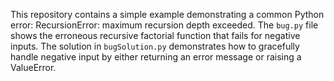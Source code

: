 This repository contains a simple example demonstrating a common Python error: RecursionError: maximum recursion depth exceeded. The `bug.py` file shows the erroneous recursive factorial function that fails for negative inputs. The solution in `bugSolution.py` demonstrates how to gracefully handle negative input by either returning an error message or raising a ValueError.